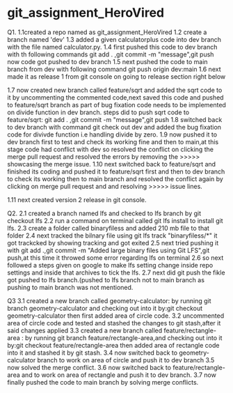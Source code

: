 # git_assignment_HeroVired

Q1.
  1.1created a repo named as git_assignment_HeroVired
  1.2 create a branch named 'dev'
  1.3 added a given calculatorplus code into dev branch with the file named calculator.py.
  1.4 first pushed this code to dev branch with th following commands
       git add . ,git commit -m "message",git push
       now code got pushed to dev branch
  1.5 next pushed the code to main branch from dev with following command
       git push origin dev:main
  1.6  next made it as release 1 from git console on going to release section right below

  1.7 now created new branch called feature/sqrt and added the sqrt code to it by uncommenting the commented code,next saved this code and pushed to feature/sqrt branch as part of bug fixation code needs to be implemented on divide function in dev branch.
     steps did to push sqrt code to feature/sqrt: git add . ,git commit -m "message",git push
  1.8 switched back to dev branch with command git check out dev and added the bug fixation code for divivde function i.e handling divide by zero.
  1.9 now pushed it to dev branch first to test and check its working fine and then to main,at this stage code had conflict with dev so resolved the conflict on clicking the merge pull request and resolved the errors by removing the >>>>> showcasing the merge issue.
  1.10 next switched back to feature/sqrt and finished its coding and pushed it to feature/sqrt first and then to dev branch to check its working then to main branch and resolved the conflict again by clicking on merge pull request and and resolving >>>>> issue lines.

  1.11 next created version 2 release in git console.

Q2.
   2.1 created a branch named lfs and checked to lfs branch by git checkout lfs
   2.2 run a command on terminal called git lfs install to install git lfs.
   2.3 create a folder called binaryfiless and added 210 mb file to that folder
   2.4 next tracked the bilnary file using git lfs track "binaryfiless/*" it got trackcked by showing tracking and got exited 
   2.5 next tried pushing it with git add .,git commit -m "Added large binary files using Git LFS",git push,at this time it throwed some error regarding lfs on terminal
   2.6 so next followed a steps given on google to make lfs setting change inside repo settings and inside that archives to tick the lfs.
   2.7 next did git push the fikle got pushed to lfs branch.(pushed to lfs branch not to main branch as pushing to main branch was not mentioned.

Q3
  3.1 created a new branch called geometry-calculator: by running git branch geometry-calculator and checking out into it by:git checkout geometry-calculator then  first added area of circle code.
  3.2 uncommented area of circle code and tested and stashed the changes to git stash,after it said changes applied
  3.3 created a new branch called feature/rectangle-area : by running git branch feature/rectangle-area,and checking out into it by:git checkout feature/rectangle-area then added area of rectangle code into it and stashed it by git stash.
  3.4 now switched back to geometry-calculator branch to work on area of circle and push it to dev branch
  3.5 now solved the merge conflict.
  3.6 now switched back to feature/rectangle-area and to work on area of rectangle and push it to dev branch.
  3.7 now finally pushed the code to main branch by solving merge conflicts.

